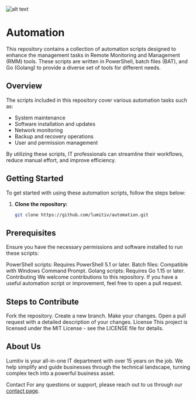 ![alt text](https://www.lumitiv.com/wp-content/uploads/site-main-logo.png "Lumitiv Logo")

# Automation

This repository contains a collection of automation scripts designed to enhance the management tasks in Remote Monitoring and Management (RMM) tools. These scripts are written in PowerShell, batch files (BAT), and Go (Golang) to provide a diverse set of tools for different needs.

## Overview

The scripts included in this repository cover various automation tasks such as:

- System maintenance
- Software installation and updates
- Network monitoring
- Backup and recovery operations
- User and permission management

By utilizing these scripts, IT professionals can streamline their workflows, reduce manual effort, and improve efficiency.

## Getting Started

To get started with using these automation scripts, follow the steps below:

1. **Clone the repository:**
   ```sh
   git clone https://github.com/lumitiv/automation.git

## Prerequisites
Ensure you have the necessary permissions and software installed to run these scripts:

PowerShell scripts: Requires PowerShell 5.1 or later.
Batch files: Compatible with Windows Command Prompt.
Golang scripts: Requires Go 1.15 or later.
Contributing
We welcome contributions to this repository. If you have a useful automation script or improvement, feel free to open a pull request.

## Steps to Contribute
Fork the repository.
Create a new branch.
Make your changes.
Open a pull request with a detailed description of your changes.
License
This project is licensed under the MIT License - see the LICENSE file for details.

## About Us
Lumitiv is your all-in-one IT department with over 15 years on the job. We help simplify and guide businesses through the technical landscape, turning complex tech into a powerful business asset.

Contact
For any questions or support, please reach out to us through our [contact page](https://www.lumitiv.com).

